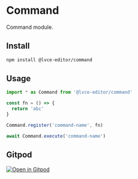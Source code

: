 # Command

Command module.

## Install

```sh
npm install @lvce-editor/command
```

## Usage

```js
import * as Command from '@lvce-editor/command'

const fn = () => {
  return 'abc'
}

Command.register('command-name', fn)

await Command.execute('command-name')
```

## Gitpod

[![Open in Gitpod](https://gitpod.io/button/open-in-gitpod.svg)](https://gitpod.io/#https://github.com/lvce-editor/command)
